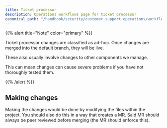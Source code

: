 ```yaml
---
title: Ticket processor
description: Operations workflows page for ticket processor
canonical_path: "/handbook/security/customer-support-operations/workflows/zendesk/ticket-processor"
---
```


{{% alert title="Note" color="primary" %}}

Ticket processor changes are classified as ad-hoc. Once changes are merged into the default branch, they will be live.

These also usually involve changes to other components we manage.

This can mean changes can cause severe problems if you have not thoroughly tested them.

{{% /alert %}}

## Making changes

Making the changes would be done by modifying the files within the project. You should also do this in a way that creates a MR. Said MR should always be peer reviewed before merging (the MR should enforce this).
